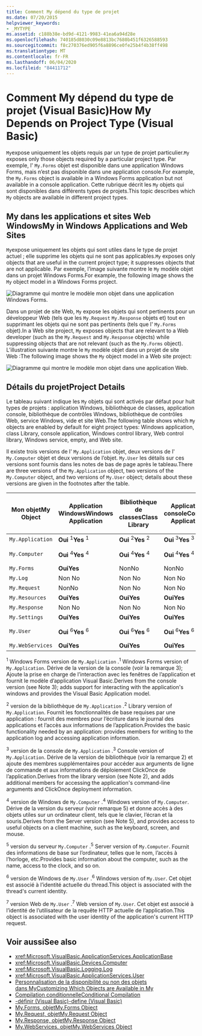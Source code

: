 ```yaml
---
title: Comment My dépend du type de projet
ms.date: 07/20/2015
helpviewer_keywords:
- _MYTYPE
ms.assetid: c188b38e-bd9d-4121-9983-41ea6a94d28e
ms.openlocfilehash: 740185d8030c09e8813bc7680b451f6326588593
ms.sourcegitcommit: f8c270376ed905f6a8896ce0fe25b4f4b38ff498
ms.translationtype: MT
ms.contentlocale: fr-FR
ms.lasthandoff: 06/04/2020
ms.locfileid: "84411712"
---
```

# <a name="how-my-depends-on-project-type-visual-basic"></a><span data-ttu-id="df0d8-102">Comment My dépend du type de projet (Visual Basic)</span><span class="sxs-lookup"><span data-stu-id="df0d8-102">How My Depends on Project Type (Visual Basic)</span></span>

<span data-ttu-id="df0d8-103">`My`expose uniquement les objets requis par un type de projet particulier.</span><span class="sxs-lookup"><span data-stu-id="df0d8-103">`My` exposes only those objects required by a particular project type.</span></span> <span data-ttu-id="df0d8-104">Par exemple, l' `My.Forms` objet est disponible dans une application Windows Forms, mais n’est pas disponible dans une application console.</span><span class="sxs-lookup"><span data-stu-id="df0d8-104">For example, the `My.Forms` object is available in a Windows Forms application but not available in a console application.</span></span> <span data-ttu-id="df0d8-105">Cette rubrique décrit les `My` objets qui sont disponibles dans différents types de projets.</span><span class="sxs-lookup"><span data-stu-id="df0d8-105">This topic describes which `My` objects are available in different project types.</span></span>  
  
## <a name="my-in-windows-applications-and-web-sites"></a><span data-ttu-id="df0d8-106">My dans les applications et sites Web Windows</span><span class="sxs-lookup"><span data-stu-id="df0d8-106">My in Windows Applications and Web Sites</span></span>  

 <span data-ttu-id="df0d8-107">`My`expose uniquement les objets qui sont utiles dans le type de projet actuel ; elle supprime les objets qui ne sont pas applicables.</span><span class="sxs-lookup"><span data-stu-id="df0d8-107">`My` exposes only objects that are useful in the current project type; it suppresses objects that are not applicable.</span></span> <span data-ttu-id="df0d8-108">Par exemple, l’image suivante montre le `My` modèle objet dans un projet Windows Forms.</span><span class="sxs-lookup"><span data-stu-id="df0d8-108">For example, the following image shows the `My` object model in a Windows Forms project.</span></span>  
  
 ![Diagramme qui montre le modèle mon objet dans une application Windows Forms.](./media/how-my-depends-on-project-type/my-object-model-windows-forms.png)  
  
 <span data-ttu-id="df0d8-110">Dans un projet de site Web, `My` expose les objets qui sont pertinents pour un développeur Web (tels que les `My.Request` `My.Response` objets et) tout en supprimant les objets qui ne sont pas pertinents (tels que l' `My.Forms` objet).</span><span class="sxs-lookup"><span data-stu-id="df0d8-110">In a Web site project, `My` exposes objects that are relevant to a Web developer (such as the `My.Request` and `My.Response` objects) while suppressing objects that are not relevant (such as the `My.Forms` object).</span></span> <span data-ttu-id="df0d8-111">L’illustration suivante montre le `My` modèle objet dans un projet de site Web :</span><span class="sxs-lookup"><span data-stu-id="df0d8-111">The following image shows the `My` object model in a Web site project:</span></span>  
  
 ![Diagramme qui montre le modèle mon objet dans une application Web.](./media/how-my-depends-on-project-type/my-object-model-web.png)  
  
## <a name="project-details"></a><span data-ttu-id="df0d8-113">Détails du projet</span><span class="sxs-lookup"><span data-stu-id="df0d8-113">Project Details</span></span>  

 <span data-ttu-id="df0d8-114">Le tableau suivant indique les `My` objets qui sont activés par défaut pour huit types de projets : application Windows, bibliothèque de classes, application console, bibliothèque de contrôles Windows, bibliothèque de contrôles Web, service Windows, vide et site Web.</span><span class="sxs-lookup"><span data-stu-id="df0d8-114">The following table shows which `My` objects are enabled by default for eight project types: Windows application, class Library, console application, Windows control library, Web control library, Windows service, empty, and Web site.</span></span>  
  
 <span data-ttu-id="df0d8-115">Il existe trois versions de l' `My.Application` objet, deux versions de l' `My.Computer` objet et deux versions de l’objet. `My.User` les détails sur ces versions sont fournis dans les notes de bas de page après le tableau.</span><span class="sxs-lookup"><span data-stu-id="df0d8-115">There are three versions of the `My.Application` object, two versions of the `My.Computer` object, and two versions of `My.User` object; details about these versions are given in the footnotes after the table.</span></span>  
  
|<span data-ttu-id="df0d8-116">Mon objet</span><span class="sxs-lookup"><span data-stu-id="df0d8-116">My Object</span></span>|<span data-ttu-id="df0d8-117">Application Windows</span><span class="sxs-lookup"><span data-stu-id="df0d8-117">Windows Application</span></span>|<span data-ttu-id="df0d8-118">Bibliothèque de classes</span><span class="sxs-lookup"><span data-stu-id="df0d8-118">Class Library</span></span>|<span data-ttu-id="df0d8-119">Application console</span><span class="sxs-lookup"><span data-stu-id="df0d8-119">Console Application</span></span>|<span data-ttu-id="df0d8-120">Bibliothèque de contrôles Windows</span><span class="sxs-lookup"><span data-stu-id="df0d8-120">Windows Control Library</span></span>|<span data-ttu-id="df0d8-121">Bibliothèque de contrôles Web</span><span class="sxs-lookup"><span data-stu-id="df0d8-121">Web Control Library</span></span>|<span data-ttu-id="df0d8-122">Service Windows</span><span class="sxs-lookup"><span data-stu-id="df0d8-122">Windows Service</span></span>|<span data-ttu-id="df0d8-123">Vide</span><span class="sxs-lookup"><span data-stu-id="df0d8-123">Empty</span></span>|<span data-ttu-id="df0d8-124">Site web</span><span class="sxs-lookup"><span data-stu-id="df0d8-124">Web Site</span></span>|  
|---|---|---|---|---|---|---|---|---|  
|`My.Application`|<span data-ttu-id="df0d8-125">**Oui** <sup>1</sup></span><span class="sxs-lookup"><span data-stu-id="df0d8-125">**Yes** <sup>1</sup></span></span>|<span data-ttu-id="df0d8-126">**Oui** <sup>2</sup></span><span class="sxs-lookup"><span data-stu-id="df0d8-126">**Yes** <sup>2</sup></span></span>|<span data-ttu-id="df0d8-127">**Oui** <sup>3</sup></span><span class="sxs-lookup"><span data-stu-id="df0d8-127">**Yes** <sup>3</sup></span></span>|<span data-ttu-id="df0d8-128">**Oui** <sup>2</sup></span><span class="sxs-lookup"><span data-stu-id="df0d8-128">**Yes** <sup>2</sup></span></span>|<span data-ttu-id="df0d8-129">Non</span><span class="sxs-lookup"><span data-stu-id="df0d8-129">No</span></span>|<span data-ttu-id="df0d8-130">**Oui** <sup>3</sup></span><span class="sxs-lookup"><span data-stu-id="df0d8-130">**Yes** <sup>3</sup></span></span>|<span data-ttu-id="df0d8-131">Non </span><span class="sxs-lookup"><span data-stu-id="df0d8-131">No</span></span>|<span data-ttu-id="df0d8-132">Non </span><span class="sxs-lookup"><span data-stu-id="df0d8-132">No</span></span>|  
|`My.Computer`|<span data-ttu-id="df0d8-133">**Oui** <sup>4</sup></span><span class="sxs-lookup"><span data-stu-id="df0d8-133">**Yes** <sup>4</sup></span></span>|<span data-ttu-id="df0d8-134">**Oui** <sup>4</sup></span><span class="sxs-lookup"><span data-stu-id="df0d8-134">**Yes** <sup>4</sup></span></span>|<span data-ttu-id="df0d8-135">**Oui** <sup>4</sup></span><span class="sxs-lookup"><span data-stu-id="df0d8-135">**Yes** <sup>4</sup></span></span>|<span data-ttu-id="df0d8-136">**Oui** <sup>4</sup></span><span class="sxs-lookup"><span data-stu-id="df0d8-136">**Yes** <sup>4</sup></span></span>|<span data-ttu-id="df0d8-137">**Oui** <sup>5</sup></span><span class="sxs-lookup"><span data-stu-id="df0d8-137">**Yes** <sup>5</sup></span></span>|<span data-ttu-id="df0d8-138">**Oui** <sup>4</sup></span><span class="sxs-lookup"><span data-stu-id="df0d8-138">**Yes** <sup>4</sup></span></span>|<span data-ttu-id="df0d8-139">Non</span><span class="sxs-lookup"><span data-stu-id="df0d8-139">No</span></span>|<span data-ttu-id="df0d8-140">**Oui** <sup>5</sup></span><span class="sxs-lookup"><span data-stu-id="df0d8-140">**Yes** <sup>5</sup></span></span>|  
|`My.Forms`|<span data-ttu-id="df0d8-141">**Oui**</span><span class="sxs-lookup"><span data-stu-id="df0d8-141">**Yes**</span></span>|<span data-ttu-id="df0d8-142">Non</span><span class="sxs-lookup"><span data-stu-id="df0d8-142">No</span></span>|<span data-ttu-id="df0d8-143">Non</span><span class="sxs-lookup"><span data-stu-id="df0d8-143">No</span></span>|<span data-ttu-id="df0d8-144">**Oui**</span><span class="sxs-lookup"><span data-stu-id="df0d8-144">**Yes**</span></span>|<span data-ttu-id="df0d8-145">Non</span><span class="sxs-lookup"><span data-stu-id="df0d8-145">No</span></span>|<span data-ttu-id="df0d8-146">Non </span><span class="sxs-lookup"><span data-stu-id="df0d8-146">No</span></span>|<span data-ttu-id="df0d8-147">Non </span><span class="sxs-lookup"><span data-stu-id="df0d8-147">No</span></span>|<span data-ttu-id="df0d8-148">Non </span><span class="sxs-lookup"><span data-stu-id="df0d8-148">No</span></span>|  
|`My.Log`|<span data-ttu-id="df0d8-149">Non </span><span class="sxs-lookup"><span data-stu-id="df0d8-149">No</span></span>|<span data-ttu-id="df0d8-150">Non </span><span class="sxs-lookup"><span data-stu-id="df0d8-150">No</span></span>|<span data-ttu-id="df0d8-151">Non </span><span class="sxs-lookup"><span data-stu-id="df0d8-151">No</span></span>|<span data-ttu-id="df0d8-152">Non </span><span class="sxs-lookup"><span data-stu-id="df0d8-152">No</span></span>|<span data-ttu-id="df0d8-153">Non </span><span class="sxs-lookup"><span data-stu-id="df0d8-153">No</span></span>|<span data-ttu-id="df0d8-154">Non </span><span class="sxs-lookup"><span data-stu-id="df0d8-154">No</span></span>|<span data-ttu-id="df0d8-155">Non</span><span class="sxs-lookup"><span data-stu-id="df0d8-155">No</span></span>|<span data-ttu-id="df0d8-156">**Oui**</span><span class="sxs-lookup"><span data-stu-id="df0d8-156">**Yes**</span></span>|  
|`My.Request`|<span data-ttu-id="df0d8-157">Non</span><span class="sxs-lookup"><span data-stu-id="df0d8-157">No</span></span>|<span data-ttu-id="df0d8-158">Non </span><span class="sxs-lookup"><span data-stu-id="df0d8-158">No</span></span>|<span data-ttu-id="df0d8-159">Non </span><span class="sxs-lookup"><span data-stu-id="df0d8-159">No</span></span>|<span data-ttu-id="df0d8-160">Non </span><span class="sxs-lookup"><span data-stu-id="df0d8-160">No</span></span>|<span data-ttu-id="df0d8-161">Non </span><span class="sxs-lookup"><span data-stu-id="df0d8-161">No</span></span>|<span data-ttu-id="df0d8-162">Non </span><span class="sxs-lookup"><span data-stu-id="df0d8-162">No</span></span>|<span data-ttu-id="df0d8-163">Non</span><span class="sxs-lookup"><span data-stu-id="df0d8-163">No</span></span>|<span data-ttu-id="df0d8-164">**Oui**</span><span class="sxs-lookup"><span data-stu-id="df0d8-164">**Yes**</span></span>|  
|`My.Resources`|<span data-ttu-id="df0d8-165">**Oui**</span><span class="sxs-lookup"><span data-stu-id="df0d8-165">**Yes**</span></span>|<span data-ttu-id="df0d8-166">**Oui**</span><span class="sxs-lookup"><span data-stu-id="df0d8-166">**Yes**</span></span>|<span data-ttu-id="df0d8-167">**Oui**</span><span class="sxs-lookup"><span data-stu-id="df0d8-167">**Yes**</span></span>|<span data-ttu-id="df0d8-168">**Oui**</span><span class="sxs-lookup"><span data-stu-id="df0d8-168">**Yes**</span></span>|<span data-ttu-id="df0d8-169">**Oui**</span><span class="sxs-lookup"><span data-stu-id="df0d8-169">**Yes**</span></span>|<span data-ttu-id="df0d8-170">**Oui**</span><span class="sxs-lookup"><span data-stu-id="df0d8-170">**Yes**</span></span>|<span data-ttu-id="df0d8-171">Non</span><span class="sxs-lookup"><span data-stu-id="df0d8-171">No</span></span>|<span data-ttu-id="df0d8-172">Non </span><span class="sxs-lookup"><span data-stu-id="df0d8-172">No</span></span>|  
|`My.Response`|<span data-ttu-id="df0d8-173">Non </span><span class="sxs-lookup"><span data-stu-id="df0d8-173">No</span></span>|<span data-ttu-id="df0d8-174">Non </span><span class="sxs-lookup"><span data-stu-id="df0d8-174">No</span></span>|<span data-ttu-id="df0d8-175">Non </span><span class="sxs-lookup"><span data-stu-id="df0d8-175">No</span></span>|<span data-ttu-id="df0d8-176">Non </span><span class="sxs-lookup"><span data-stu-id="df0d8-176">No</span></span>|<span data-ttu-id="df0d8-177">Non </span><span class="sxs-lookup"><span data-stu-id="df0d8-177">No</span></span>|<span data-ttu-id="df0d8-178">Non </span><span class="sxs-lookup"><span data-stu-id="df0d8-178">No</span></span>|<span data-ttu-id="df0d8-179">Non</span><span class="sxs-lookup"><span data-stu-id="df0d8-179">No</span></span>|<span data-ttu-id="df0d8-180">**Oui**</span><span class="sxs-lookup"><span data-stu-id="df0d8-180">**Yes**</span></span>|  
|`My.Settings`|<span data-ttu-id="df0d8-181">**Oui**</span><span class="sxs-lookup"><span data-stu-id="df0d8-181">**Yes**</span></span>|<span data-ttu-id="df0d8-182">**Oui**</span><span class="sxs-lookup"><span data-stu-id="df0d8-182">**Yes**</span></span>|<span data-ttu-id="df0d8-183">**Oui**</span><span class="sxs-lookup"><span data-stu-id="df0d8-183">**Yes**</span></span>|<span data-ttu-id="df0d8-184">**Oui**</span><span class="sxs-lookup"><span data-stu-id="df0d8-184">**Yes**</span></span>|<span data-ttu-id="df0d8-185">**Oui**</span><span class="sxs-lookup"><span data-stu-id="df0d8-185">**Yes**</span></span>|<span data-ttu-id="df0d8-186">**Oui**</span><span class="sxs-lookup"><span data-stu-id="df0d8-186">**Yes**</span></span>|<span data-ttu-id="df0d8-187">Non</span><span class="sxs-lookup"><span data-stu-id="df0d8-187">No</span></span>|<span data-ttu-id="df0d8-188">Non </span><span class="sxs-lookup"><span data-stu-id="df0d8-188">No</span></span>|  
|`My.User`|<span data-ttu-id="df0d8-189">**Oui** <sup>6</sup></span><span class="sxs-lookup"><span data-stu-id="df0d8-189">**Yes** <sup>6</sup></span></span>|<span data-ttu-id="df0d8-190">**Oui** <sup>6</sup></span><span class="sxs-lookup"><span data-stu-id="df0d8-190">**Yes** <sup>6</sup></span></span>|<span data-ttu-id="df0d8-191">**Oui** <sup>6</sup></span><span class="sxs-lookup"><span data-stu-id="df0d8-191">**Yes** <sup>6</sup></span></span>|<span data-ttu-id="df0d8-192">**Oui** <sup>6</sup></span><span class="sxs-lookup"><span data-stu-id="df0d8-192">**Yes** <sup>6</sup></span></span>|<span data-ttu-id="df0d8-193">**Oui** <sup>7</sup></span><span class="sxs-lookup"><span data-stu-id="df0d8-193">**Yes** <sup>7</sup></span></span>|<span data-ttu-id="df0d8-194">**Oui** <sup>6</sup></span><span class="sxs-lookup"><span data-stu-id="df0d8-194">**Yes** <sup>6</sup></span></span>|<span data-ttu-id="df0d8-195">Non</span><span class="sxs-lookup"><span data-stu-id="df0d8-195">No</span></span>|<span data-ttu-id="df0d8-196">**Oui** <sup>7</sup></span><span class="sxs-lookup"><span data-stu-id="df0d8-196">**Yes** <sup>7</sup></span></span>|  
|`My.WebServices`|<span data-ttu-id="df0d8-197">**Oui**</span><span class="sxs-lookup"><span data-stu-id="df0d8-197">**Yes**</span></span>|<span data-ttu-id="df0d8-198">**Oui**</span><span class="sxs-lookup"><span data-stu-id="df0d8-198">**Yes**</span></span>|<span data-ttu-id="df0d8-199">**Oui**</span><span class="sxs-lookup"><span data-stu-id="df0d8-199">**Yes**</span></span>|<span data-ttu-id="df0d8-200">**Oui**</span><span class="sxs-lookup"><span data-stu-id="df0d8-200">**Yes**</span></span>|<span data-ttu-id="df0d8-201">**Oui**</span><span class="sxs-lookup"><span data-stu-id="df0d8-201">**Yes**</span></span>|<span data-ttu-id="df0d8-202">**Oui**</span><span class="sxs-lookup"><span data-stu-id="df0d8-202">**Yes**</span></span>|<span data-ttu-id="df0d8-203">Non</span><span class="sxs-lookup"><span data-stu-id="df0d8-203">No</span></span>|<span data-ttu-id="df0d8-204">Non </span><span class="sxs-lookup"><span data-stu-id="df0d8-204">No</span></span>|  
  
 <span data-ttu-id="df0d8-205"><sup>1</sup> Windows Forms version de `My.Application` .</span><span class="sxs-lookup"><span data-stu-id="df0d8-205"><sup>1</sup> Windows Forms version of `My.Application`.</span></span> <span data-ttu-id="df0d8-206">Dérive de la version de la console (voir la remarque 3); Ajoute la prise en charge de l’interaction avec les fenêtres de l’application et fournit le modèle d’application Visual Basic.</span><span class="sxs-lookup"><span data-stu-id="df0d8-206">Derives from the console version (see Note 3); adds support for interacting with the application's windows and provides the Visual Basic Application model.</span></span>  
  
 <span data-ttu-id="df0d8-207"><sup>2</sup> version de la bibliothèque de `My.Application` .</span><span class="sxs-lookup"><span data-stu-id="df0d8-207"><sup>2</sup> Library version of `My.Application`.</span></span> <span data-ttu-id="df0d8-208">Fournit les fonctionnalités de base requises par une application : fournit des membres pour l’écriture dans le journal des applications et l’accès aux informations de l’application.</span><span class="sxs-lookup"><span data-stu-id="df0d8-208">Provides the basic functionality needed by an application: provides members for writing to the application log and accessing application information.</span></span>  
  
 <span data-ttu-id="df0d8-209"><sup>3</sup> version de la console de `My.Application` .</span><span class="sxs-lookup"><span data-stu-id="df0d8-209"><sup>3</sup> Console version of `My.Application`.</span></span> <span data-ttu-id="df0d8-210">Dérive de la version de bibliothèque (voir la remarque 2) et ajoute des membres supplémentaires pour accéder aux arguments de ligne de commande et aux informations de déploiement ClickOnce de l’application.</span><span class="sxs-lookup"><span data-stu-id="df0d8-210">Derives from the library version (see Note 2), and adds additional members for accessing the application's command-line arguments and ClickOnce deployment information.</span></span>  
  
 <span data-ttu-id="df0d8-211"><sup>4</sup> version de Windows de `My.Computer` .</span><span class="sxs-lookup"><span data-stu-id="df0d8-211"><sup>4</sup> Windows version of `My.Computer`.</span></span> <span data-ttu-id="df0d8-212">Dérive de la version du serveur (voir remarque 5) et donne accès à des objets utiles sur un ordinateur client, tels que le clavier, l’écran et la souris.</span><span class="sxs-lookup"><span data-stu-id="df0d8-212">Derives from the Server version (see Note 5), and provides access to useful objects on a client machine, such as the keyboard, screen, and mouse.</span></span>  
  
 <span data-ttu-id="df0d8-213"><sup>5</sup> version du serveur `My.Computer` .</span><span class="sxs-lookup"><span data-stu-id="df0d8-213"><sup>5</sup> Server version of `My.Computer`.</span></span> <span data-ttu-id="df0d8-214">Fournit des informations de base sur l’ordinateur, telles que le nom, l’accès à l’horloge, etc.</span><span class="sxs-lookup"><span data-stu-id="df0d8-214">Provides basic information about the computer, such as the name, access to the clock, and so on.</span></span>  
  
 <span data-ttu-id="df0d8-215"><sup>6</sup> version de Windows de `My.User` .</span><span class="sxs-lookup"><span data-stu-id="df0d8-215"><sup>6</sup> Windows version of `My.User`.</span></span> <span data-ttu-id="df0d8-216">Cet objet est associé à l’identité actuelle du thread.</span><span class="sxs-lookup"><span data-stu-id="df0d8-216">This object is associated with the thread's current identity.</span></span>  
  
 <span data-ttu-id="df0d8-217"><sup>7</sup> version Web de `My.User` .</span><span class="sxs-lookup"><span data-stu-id="df0d8-217"><sup>7</sup> Web version of `My.User`.</span></span> <span data-ttu-id="df0d8-218">Cet objet est associé à l’identité de l’utilisateur de la requête HTTP actuelle de l’application.</span><span class="sxs-lookup"><span data-stu-id="df0d8-218">This object is associated with the user identity of the application's current HTTP request.</span></span>  
  
## <a name="see-also"></a><span data-ttu-id="df0d8-219">Voir aussi</span><span class="sxs-lookup"><span data-stu-id="df0d8-219">See also</span></span>

- <xref:Microsoft.VisualBasic.ApplicationServices.ApplicationBase>
- <xref:Microsoft.VisualBasic.Devices.Computer>
- <xref:Microsoft.VisualBasic.Logging.Log>
- <xref:Microsoft.VisualBasic.ApplicationServices.User>
- [<span data-ttu-id="df0d8-220">Personnalisation de la disponibilité ou non des objets dans My</span><span class="sxs-lookup"><span data-stu-id="df0d8-220">Customizing Which Objects are Available in My</span></span>](../customizing-extending-my/customizing-which-objects-are-available-in-my.md)
- [<span data-ttu-id="df0d8-221">Compilation conditionnelle</span><span class="sxs-lookup"><span data-stu-id="df0d8-221">Conditional Compilation</span></span>](../../programming-guide/program-structure/conditional-compilation.md)
- [<span data-ttu-id="df0d8-222">-définir (Visual Basic)</span><span class="sxs-lookup"><span data-stu-id="df0d8-222">-define (Visual Basic)</span></span>](../../reference/command-line-compiler/define.md)
- [<span data-ttu-id="df0d8-223">My.Forms, objet</span><span class="sxs-lookup"><span data-stu-id="df0d8-223">My.Forms Object</span></span>](../../language-reference/objects/my-forms-object.md)
- [<span data-ttu-id="df0d8-224">My.Request, objet</span><span class="sxs-lookup"><span data-stu-id="df0d8-224">My.Request Object</span></span>](../../language-reference/objects/my-request-object.md)
- [<span data-ttu-id="df0d8-225">My.Response, objet</span><span class="sxs-lookup"><span data-stu-id="df0d8-225">My.Response Object</span></span>](../../language-reference/objects/my-response-object.md)
- [<span data-ttu-id="df0d8-226">My.WebServices, objet</span><span class="sxs-lookup"><span data-stu-id="df0d8-226">My.WebServices Object</span></span>](../../language-reference/objects/my-webservices-object.md)
